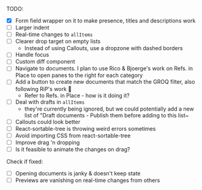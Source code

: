 TODO:

- [x] Form field wrapper on it to make presence, titles and descriptions work
- [ ] Larger indent
- [ ] Real-time changes to `allItems`
- [ ] Clearer drop target on empty lists
  - Instead of using Callouts, use a dropzone with dashed borders
- [ ] Handle focus
- [ ] Custom diff component
- [ ] Navigate to documents. I plan to use Rico & Bjoerge's work on Refs. in Place to open panes to the right for each category
- [ ] Add a button to create new documents that match the GROQ filter, also following RiP's work :slightly_smiling_face:
  - Refer to Refs. in Place - how is it doing it?
- [ ] Deal with drafts in `allItems`
  - they're currently being ignored, but we could potentially add a new list of "Draft documents - Publish them before adding to this list~
- [ ] Callouts could look better
- [ ] React-sortable-tree is throwing weird errors sometimes
- [ ] Avoid importing CSS from react-sortable-tree
- [ ] Improve drag 'n dropping
- [ ] Is it feasible to animate the changes on drag?

Check if fixed:

- [ ] Opening documents is janky & doesn't keep state
- [ ] Previews are vanishing on real-time changes from others
